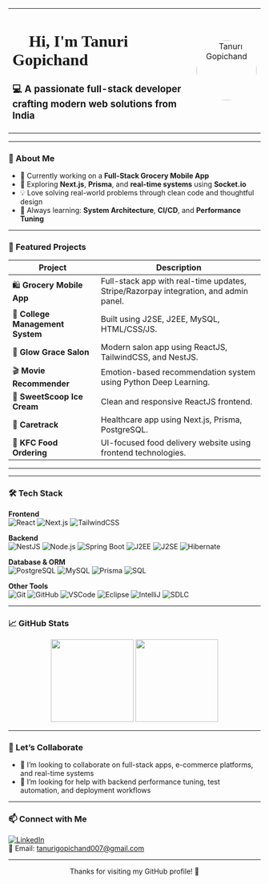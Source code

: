 <table>
  <tr>
    <td>
<h1 style="font-family: 'Times New Roman', Times, serif;">
  👋 Hi, I'm Tanuri Gopichand
</h1>


<h3>💻 A passionate full-stack developer crafting modern web solutions from India</h3>

  </td>
  <td align="center">
    <img src="Chandu1.jpg" alt="Tanuri Gopichand" width="120"  style="border-radius: 50%; object-fit: cover;" />
  </td>
  </tr>
</table>


---

### 🚀 About Me

- 🔭 Currently working on a **Full-Stack Grocery Mobile App**  
- 🌱 Exploring **Next.js**, **Prisma**, and **real-time systems** using **Socket.io**  
- 💡 Love solving real-world problems through clean code and thoughtful design  
- 🧠 Always learning: **System Architecture**, **CI/CD**, and **Performance Tuning**

---

### 💼 Featured Projects

| Project | Description |
|--------|-------------|
| 🛍️ **Grocery Mobile App** | Full-stack app with real-time updates, Stripe/Razorpay integration, and admin panel. |
| 🏫 **College Management System** | Built using J2SE, J2EE, MySQL, HTML/CSS/JS. |
| 💇 **Glow Grace Salon** | Modern salon app using ReactJS, TailwindCSS, and NestJS. |
| 🎬 **Movie Recommender** | Emotion-based recommendation system using Python Deep Learning. |
| 🍦 **SweetScoop Ice Cream** | Clean and responsive ReactJS frontend. |
| 🏥 **Caretrack** | Healthcare app using Next.js, Prisma, PostgreSQL. |
| 🍗 **KFC Food Ordering** | UI-focused food delivery website using frontend technologies. |

---

---

### 🛠️ Tech Stack

**Frontend**  
![React](https://img.shields.io/badge/-ReactJS-61DAFB?style=flat&logo=react&logoColor=black)
![Next.js](https://img.shields.io/badge/-Next.js-black?style=flat&logo=next.js)
![TailwindCSS](https://img.shields.io/badge/-TailwindCSS-38B2AC?style=flat&logo=tailwind-css)

**Backend**  
![NestJS](https://img.shields.io/badge/-NestJS-E0234E?style=flat&logo=nestjs&logoColor=white)
![Node.js](https://img.shields.io/badge/-Node.js-339933?style=flat&logo=node.js&logoColor=white)
![Spring Boot](https://img.shields.io/badge/-SpringBoot-6DB33F?style=flat&logo=spring-boot&logoColor=white)
![J2EE](https://img.shields.io/badge/-J2EE-007396?style=flat&logo=java&logoColor=white)
![J2SE](https://img.shields.io/badge/-J2SE-ED8B00?style=flat&logo=java&logoColor=white)
![Hibernate](https://img.shields.io/badge/-Hibernate-59666C?style=flat&logo=hibernate&logoColor=white)

**Database & ORM**  
![PostgreSQL](https://img.shields.io/badge/-PostgreSQL-4169E1?style=flat&logo=postgresql&logoColor=white)
![MySQL](https://img.shields.io/badge/-MySQL-4479A1?style=flat&logo=mysql&logoColor=white)
![Prisma](https://img.shields.io/badge/-Prisma-2D3748?style=flat&logo=prisma)
![SQL](https://img.shields.io/badge/-SQL-003B57?style=flat&logo=database&logoColor=white)

**Other Tools**  
![Git](https://img.shields.io/badge/-Git-F05032?style=flat&logo=git&logoColor=white)
![GitHub](https://img.shields.io/badge/-GitHub-181717?style=flat&logo=github)
![VSCode](https://img.shields.io/badge/-VSCode-007ACC?style=flat&logo=visual-studio-code)
![Eclipse](https://img.shields.io/badge/-Eclipse-2C2255?style=flat&logo=eclipse-ide&logoColor=white)
![IntelliJ](https://img.shields.io/badge/-IntelliJ_IDEA-000000?style=flat&logo=intellij-idea&logoColor=white)
![SDLC](https://img.shields.io/badge/-SDLC-000000?style=flat&logo=checkmarx&logoColor=white)


---

### 📈 GitHub Stats

<p align="center">
  <img src="https://github-readme-stats.vercel.app/api?username=Gopichand-git&show_icons=true&theme=tokyonight" height="165" />
  <img src="https://github-readme-stats.vercel.app/api/top-langs/?username=Gopichand-git&layout=compact&theme=tokyonight" height="165" />
</p>

---

### 🤝 Let’s Collaborate

- 👯 I’m looking to collaborate on full-stack apps, e-commerce platforms, and real-time systems  
- 🤝 I’m looking for help with backend performance tuning, test automation, and deployment workflows

---

### 📫 Connect with Me

[![LinkedIn](https://img.shields.io/badge/-LinkedIn-blue?style=flat&logo=linkedin&logoColor=white)](https://www.linkedin.com/in/tanuri-gopichand-32a90a241)  
📧 Email: [tanurigopichand007@gmail.com](mailto:tanurigopichand007@gmail.com)

---

<p align="center">Thanks for visiting my GitHub profile! 🌟</p>
